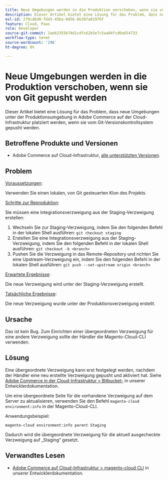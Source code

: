```yaml
---
title: Neue Umgebungen werden in die Produktion verschoben, wenn sie von Git gepusht werden
description: Dieser Artikel bietet eine Lösung für das Problem, dass neue Umgebungen unter der Produktionsumgebung in Adobe Commerce auf der Cloud-Infrastruktur platziert werden, wenn sie vom Git-Versionskontrollsystem gepusht werden.
exl-id: 279cd6d8-fd45-45ba-8456-8b397a01976f
feature: Cloud, Paas
role: Developer
source-git-commit: 2aeb2355b74d1cdfc62b5e7c5aa04fcd0a654733
workflow-type: tm+mt
source-wordcount: '296'
ht-degree: 0%

---
```


# Neue Umgebungen werden in die Produktion verschoben, wenn sie von Git gepusht werden

Dieser Artikel bietet eine Lösung für das Problem, dass neue Umgebungen unter der Produktionsumgebung in Adobe Commerce auf der Cloud-Infrastruktur platziert werden, wenn sie vom Git-Versionskontrollsystem gepusht werden.

## Betroffene Produkte und Versionen

* Adobe Commerce auf Cloud-Infrastruktur, [alle unterstützten Versionen](https://magento.com/sites/default/files/magento-software-lifecycle-policy.pdf).

## Problem

<u>Voraussetzungen</u>:

Verwenden Sie einen lokalen, von Git gesteuerten Klon des Projekts.

<u>Schritte zur Reproduktion</u>:

Sie müssen eine Integrationsverzweigung aus der Staging-Verzweigung erstellen:

1. Wechseln Sie zur Staging-Verzweigung, indem Sie den folgenden Befehl in der lokalen Shell ausführen: `git checkout staging`
1. Erstellen Sie eine Integrationsverzweigung aus der Staging-Verzweigung, indem Sie den folgenden Befehl in der lokalen Shell ausführen: `git checkout -b <branch>`
1. Pushen Sie die Verzweigung in das Remote-Repository und richten Sie eine Upstream-Verzweigung ein, indem Sie den folgenden Befehl in der lokalen Shell ausführen: `git push --set-upstream origin <branch>`

<u>Erwartete Ergebnisse</u>:

Die neue Verzweigung wird unter der Staging-Verzweigung erstellt.

<u>Tatsächliche Ergebnisse</u>:

Die neue Verzweigung wurde unter der Produktionsverzweigung erstellt.

## Ursache

Das ist kein Bug. Zum Einrichten einer übergeordneten Verzweigung für eine andere Verzweigung sollte der Händler die Magento-Cloud-CLI verwenden.

## Lösung

Eine übergeordnete Verzweigung kann erst festgelegt werden, nachdem der Händler eine neu erstellte Verzweigung gepusht und aktiviert hat. Siehe [Adobe Commerce in der Cloud-Infrastruktur > Bitbucket-](https://experienceleague.adobe.com/en/docs/commerce-cloud-service/user-guide/dev-tools/integrations/bitbucket#create-a-cloud-branch) in unserer Entwicklerdokumentation.

Um eine übergeordnete Seite für die vorhandene Verzweigung auf dem Server zu aktualisieren, verwenden Sie den Befehl `magento-cloud environment:info` in der Magento-Cloud-CLI.

Anwendungsbeispiel:

`magento-cloud environment:info parent Staging`

Dadurch wird die übergeordnete Verzweigung für die aktuell ausgecheckte Verzweigung auf „Staging“ gesetzt.

## Verwandtes Lesen

* [Adobe Commerce auf Cloud-Infrastruktur > magento-cloud CLI](https://experienceleague.adobe.com/en/docs/commerce-cloud-service/user-guide/dev-tools/cloud-cli/cloud-cli-overview) in unserer Entwicklerdokumentation.
